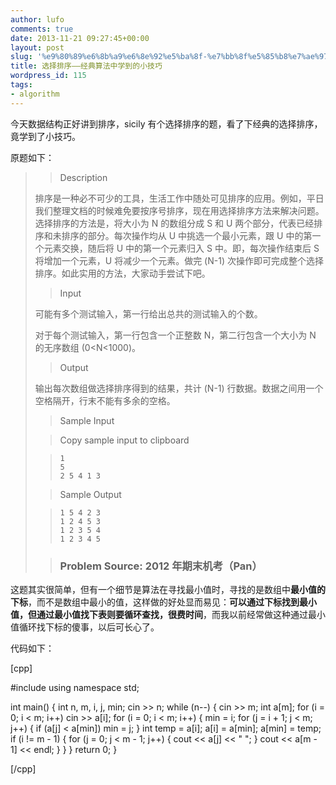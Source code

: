 ```yaml
---
author: lufo
comments: true
date: 2013-11-21 09:27:45+00:00
layout: post
slug: '%e9%80%89%e6%8b%a9%e6%8e%92%e5%ba%8f-%e7%bb%8f%e5%85%b8%e7%ae%97%e6%b3%95%e4%b8%ad%e5%ad%a6%e5%88%b0%e7%9a%84%e5%b0%8f%e6%8a%80%e5%b7%a7'
title: 选择排序——经典算法中学到的小技巧
wordpress_id: 115
tags:
- algorithm
---
```


今天数据结构正好讲到排序，sicily 有个选择排序的题，看了下经典的选择排序，竟学到了小技巧。

原题如下：


<blockquote>

> 
> Description
> 
> 

> 
> 

排序是一种必不可少的工具，生活工作中随处可见排序的应用。例如，平日我们整理文档的时候难免要按序号排序，现在用选择排序方法来解决问题。选择排序的方法是，将大小为 N 的数组分成 S 和 U 两个部分，代表已经排序和未排序的部分。每次操作均从 U 中挑选一个最小元素，跟 U 中的第一个元素交换，随后将 U 中的第一个元素归入 S 中。即，每次操作结束后 S 将增加一个元素，U 将减少一个元素。做完 (N-1) 次操作即可完成整个选择排序。如此实用的方法，大家动手尝试下吧。


> 
> 

> 
> Input
> 
> 

> 
> 

可能有多个测试输入，第一行给出总共的测试输入的个数。

对于每个测试输入，第一行包含一个正整数 N，第二行包含一个大小为 N 的无序数组 (0<N<1000)。


> 
> 

> 
> Output
> 
> 

> 
> 

输出每次数组做选择排序得到的结果，共计 (N-1) 行数据。数据之间用一个空格隔开，行末不能有多余的空格。


> 
> 

> 
> Sample Input
> 
> 

> 
>  Copy sample input to clipboard
> 
> 

> 
> 

>     
>     1
>     5
>     2 5 4 1 3
> 
> 

> 
> 

> 
> Sample Output
> 
> 

> 
> 

>     
>     1 5 4 2 3
>     1 2 4 5 3
>     1 2 3 5 4
>     1 2 3 4 5
> 
> 

> 
> 

> 
> ### Problem Source: 2012 年期末机考（Pan）
> 
> 
</blockquote>


这题其实很简单，但有一个细节是算法在寻找最小值时，寻找的是数组中**最小值的下标**，而不是数组中最小的值，这样做的好处显而易见：**可以通过下标找到最小值，但通过最小值找下表则要循环查找，很费时间**，而我以前经常做这种通过最小值循环找下标的傻事，以后可长心了。

代码如下：

[cpp]

#include <iostream>
using namespace std;

int main() {
 int n, m, i, j, min;
 cin >> n;
 while (n--) {
 cin >> m;
 int a[m];
 for (i = 0; i < m; i++)
 cin >> a[i];
 for (i = 0; i < m; i++) {
 min = i;
 for (j = i + 1; j < m; j++) {
 if (a[j] < a[min])
 min = j;
 }
 int temp = a[i];
 a[i] = a[min];
 a[min] = temp;
 if (i != m - 1) {
 for (j = 0; j < m - 1; j++) {
 cout << a[j] << " ";
 }
 cout << a[m - 1] << endl;
 }
 }
 }
 return 0;
}

[/cpp]
